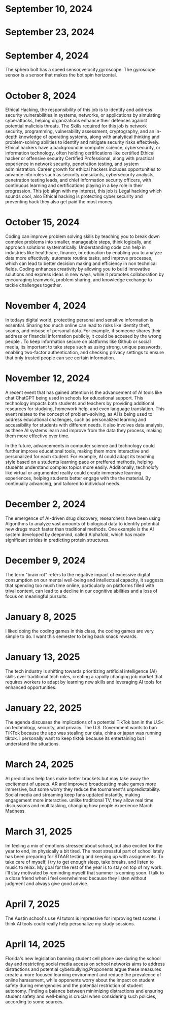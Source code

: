  # September 10, 2024
 # September 23, 2024
 # September 4, 2024
The sphero bolt has a speed sensor,velocity,gyroscope. The gyroscope sensor is a sensor that makes the bot spin horizontal.

 # October 8, 2024 
 Ethical Hacking, the responsibility of this job is to identify and address security vulnerabilities in systems, networks, or applications by simulating cyberattacks, helping organizations enhance their defenses against potential maliciois threats. The Skills required for this job is network security, programming, vulnerability assessment, cryptography, and an in-depth knowledge of operating systems, along with analytical thinking and problem-solving abilities to identify and mitigate security risks effectively. Ethical hackers have a background in computer science, cybersecurity, or information technology, often holding certifications like certified Ethical hacker or offensive security Certified Professional, along with practical experience in network security, penetration testing, and system administration. Career growth for ethical hackers includes opportunities to advance into roles such as security consulants, cybersecurity analysts, penetration testing leads, and chief information security officers, with continuous learning and certifications playing in a key role in their progression. This job align with my interest, this job is Legal hacking which sounds cool, also Ethical hacking is protecting cyber security and preventing hack they also get paid the most money.
 # October 15, 2024
 Coding can improve problem solving skills by teaching you to break down complex problems into smaller, manageable steps, think logically, and approach solutions systematically. Understanding code can help in industries like healthcare, finance, or education by enabling you to analyze data more effectively, automate routine tasks, and improve processes, which can lead to better decision making and efficiency in non technical fields. Coding enhances creativity by allowing you to build innovative solutions and express ideas in new ways, while it promotes collaboration by encouraging teamwork, problem sharing, and knowledge exchange to tackle challenges together.
# November 4, 2024
In todays digital world, protecting personal and sensitive information is essential. Sharing too much online can lead to risks like identity theft, scams, and misuse of personal data. For example, if someone shares their address or financial information publicly, it could be accesed by the wrong people . To keep information secure on platforms like Github or social media, its important to take steps such as using strong, unique passwords, enabling two-factor authentication, and checking privacy settings to ensure that only trusted people can see certain information.
# November 12, 2024
A recent event that has gained attention is the advancement of AI tools like chat ChatGPT being used in schools for educational support. This technology impacts both students and teachers by providing additional resources for studying, homework help, and even language translation. This event relates to the concept of problem-solving, as AI is being used to address educational challenges, such as personalized learning and accessibility for students with different needs. it also involves data analysis, as these AI systems learn and improve from the data they process, making them more effective over time.

In the future, advancements in computer science and technology could further improve educational tools, making them more interactive and personalized for each student. For example, AI could adapt its teaching style based on a students learning pace or preffered methods, helping students understand complex topics more easily. Additionally, technolofy like virtual or argumented reality could create immersive learning experiences, helping students better engage with the the material. By continually advancing, and tailored to individual needs.
# December 2, 2024
The emergence of AI-driven drug discovery, researchers have been using Algorithms to analyze vast amounts of biological data to identify potential new drugs much faster than traditional methods. One example is the AI system developed by deepmind, called Alphafold, which has made significant strides in predicting protein structures.
# December 9, 2024
The term "brain rot" refers to the negative impact of excessive digital consumption on our mental well-being and intellectual capacity, it suggests that spending too much time online, particularly on platforms filled with trival content, can lead to a decline in our cognitive abilities and a loss of focus on meaningful pursuits.
# January 8, 2025
I liked doing the coding games in this class, the coding games are very simple to do. I want this semester to bring back snack rewards. 
# January 13, 2025
The tech industry is shifting towards prioritizing artificial intelligence (AI) skills over traditional tech roles, creating a rapidly changing job market that requires workers to adapt by learning new skills and leveraging AI tools for enhanced opportunities.
# January 22, 2025
The agenda discusses the implications of a potential TikTok ban in the U.S< on technology, security, and privacy. The U.S. Government wants to ban TiKTok because the app was stealing our data, china or japan was running tiktok. i personally want to keep tiktok because its entertaining but i understand the situations.
# March 24, 2025
AI predictions help fans make better brackets but may take away the excitement of upsets. AR and improved broadcasting make games more immersive, but some worry they reduce the tournament's unpredictability. Social media and streaming keep fans updated instantly, making engagement more interactive. unlike traditional TV, they allow real time discussions and multitasking, changing how people experience March Madness.
# March 31, 2025
Im feeling a mix of emotions stressed about school, but also excited for the year to end, im physically a bit tired. The most stressful part of school lately has been preparing for STAAR testing and keeping up with assignments. To  take care of myself, i try to get enough sleep, take breaks, and listen to music to relax. My goal for the rest of the year is to stay on top of my work. i'll stay motivated by reminding myself that summer is coming soon. I talk to a close friend when i feel overwhelmed because they listen without judgment and always give good advice.
# April 7, 2025 
The Austin school's use AI tutors is impressive for improving test scores. i think AI tools could really help personalize my study sessions.
# April 14, 2025
Florida's new legislation banning student cell phone use during the school day and restricting social media access on school networks aims to address distractions and potential cyberbullying.Proponents argue these measures create a more focused learning environment and reduce the prevalence of online harassment, while opponents worry about the impact on student safety during emergencies and the potential restriction of student autonomy. 
Finding a balance between minimizing distractions and ensuring student safety and well-being is crucial when considering such policies, according to some sources.
